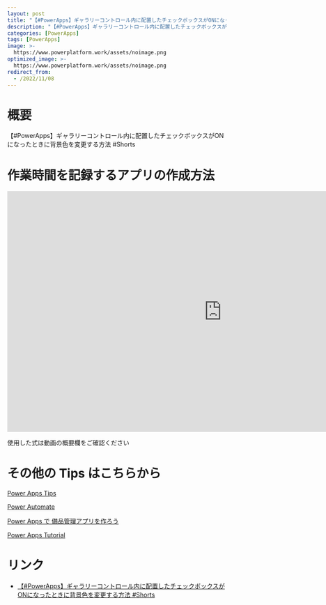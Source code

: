 ```yaml
---
layout: post
title: "【#PowerApps】ギャラリーコントロール内に配置したチェックボックスがONになったときに背景色を変更する方法 #Shorts"
description: "【#PowerApps】ギャラリーコントロール内に配置したチェックボックスがONになったときに背景色を変更する方法 #Shortsを動画で分かりやすく解説"
categories: [PowerApps]
tags: [PowerApps]
image: >-
  https://www.powerplatform.work/assets/noimage.png
optimized_image: >-
  https://www.powerplatform.work/assets/noimage.png
redirect_from:
  - /2022/11/08
---
```



#  概要

【#PowerApps】ギャラリーコントロール内に配置したチェックボックスがONになったときに背景色を変更する方法 #Shorts


# 作業時間を記録するアプリの作成方法

<iframe width="983" height="553" src="https://www.youtube.com/embed/dGnvuhs9DTg" title="YouTube video player" frameborder="0" allow="accelerometer; autoplay; clipboard-write; encrypted-media; gyroscope; picture-in-picture" allowfullscreen></iframe>


使用した式は動画の概要欄をご確認ください


# その他の Tips はこちらから

[Power Apps Tips](https://www.youtube.com/watch?v=VrAQf3JQ7yM&list=PLVhFi1fb3DqakSLVMn22DDcySXh9jtzi- )


[Power Automate](https://www.youtube.com/watch?v=-YnJYT0ASEM&list=PLVhFi1fb3Dqbzic6GieqnLFgD3aTj-eHA)


[Power Apps で 備品管理アプリを作ろう](https://www.youtube.com/playlist?list=PLVhFi1fb3DqZM3HKb8Hea6XEL96990Fyn)


[Power Apps Tutorial](https://www.youtube.com/playlist?list=PLVhFi1fb3DqalxpL974VvAJvV4iWoSbe_)


# リンク


- [【#PowerApps】ギャラリーコントロール内に配置したチェックボックスがONになったときに背景色を変更する方法 #Shorts](https://www.youtube.com/watch?v=dGnvuhs9DTg)

